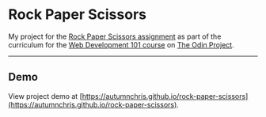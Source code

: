 # Rock Paper Scissors

My project for the [Rock Paper Scissors assignment](https://www.theodinproject.com/courses/web-development-101/lessons/rock-paper-scissors) as part of the curriculum for the [Web Development 101 course](https://www.theodinproject.com/courses/web-development-101) on [The Odin Project](https://www.theodinproject.com).

---

## Demo

View project demo at [https://autumnchris.github.io/rock-paper-scissors](https://autumnchris.github.io/rock-paper-scissors).
